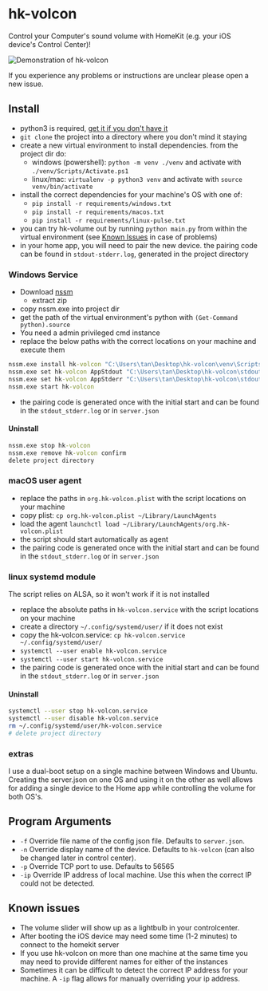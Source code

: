 # hk-volcon

Control your Computer's sound volume with HomeKit (e.g. your iOS device's Control Center)!

![Demonstration of hk-volcon](demo.gif)

If you experience any problems or instructions are unclear please open a new issue.

## Install
- python3 is required, [get it if you don't have it](https://www.python.org/downloads/)
- `git clone` the project into a directory where you don't mind it staying
- create a new virtual environment to install dependencies. from the project dir do:
  - windows (powershell): `python -m venv ./venv` and activate with `./venv/Scripts/Activate.ps1`
  - linux/mac: `virtualenv -p python3 venv` and activate with `source venv/bin/activate`
- install the correct dependencies for your machine's OS with one of:
  - `pip install -r requirements/windows.txt`
  - `pip install -r requirements/macos.txt`
  - `pip install -r requirements/linux-pulse.txt`
- you can try hk-volume out by running `python main.py` from within the virtual environment (see [Known Issues](#known-issues) in case of problems)
- in your home app, you will need to pair the new device. the pairing code can be found in `stdout-stderr.log`, generated in the project directory

### Windows Service
- Download [nssm](https://nssm.cc/download) 
    - extract zip
- copy nssm.exe into project dir
- get the path of the virtual environment's python with `(Get-Command python).source`
- You need a admin privileged cmd instance
- replace the below paths with the correct locations on your machine and execute them 
```cmd
nssm.exe install hk-volcon "C:\Users\tan\Desktop\hk-volcon\venv\Scripts\python.exe" "C:\Users\tan\Desktop\hk-volcon\main.py"
nssm.exe set hk-volcon AppStdout "C:\Users\tan\Desktop\hk-volcon\stdout_stderr.log"
nssm.exe set hk-volcon AppStderr "C:\Users\tan\Desktop\hk-volcon\stdout_stderr.log"
nssm.exe start hk-volcon
```
- the pairing code is generated once with the initial start and can be found in the `stdout_stderr.log` or in `server.json`

#### Uninstall
```cmd
nssm.exe stop hk-volcon
nssm.exe remove hk-volcon confirm
delete project directory
```

### macOS user agent
- replace the paths in `org.hk-volcon.plist` with the script locations on your machine
- copy plist: `cp org.hk-volcon.plist ~/Library/LaunchAgents`
- load the agent `launchctl load ~/Library/LaunchAgents/org.hk-volcon.plist`
- the script should start automatically as agent
- the pairing code is generated once with the initial start and can be found in the `stdout_stderr.log` or in `server.json`

### linux systemd module
The script relies on ALSA, so it won't work if it is not installed
- replace the absolute paths in `hk-volcon.service` with the script locations on your machine
- create a directory `~/.config/systemd/user/` if it does not exist
- copy the hk-volcon.service: `cp hk-volcon.service ~/.config/systemd/user/`
- `systemctl --user enable hk-volcon.service`
- `systemctl --user start hk-volcon.service`
- the pairing code is generated once with the initial start and can be found in the `stdout_stderr.log` or in `server.json`

#### Uninstall
```bash
systemctl --user stop hk-volcon.service
systemctl --user disable hk-volcon.service
rm ~/.config/systemd/user/hk-volcon.service
# delete project directory
```

### extras
I use a dual-boot setup on a single machine between Windows and Ubuntu. Creating the server.json on one OS and using it on the other as well allows for adding a single device to the Home app while controlling the volume for both OS's.

## Program Arguments
- `-f` Override file name of the config json file. Defaults to `server.json`.
- `-n` Override display name of the device. Defaults to `hk-volcon` (can also be changed later in control center).
- `-p` Override TCP port to use. Defaults to 56565
- `-ip` Override IP address of local machine. Use this when the correct IP could not be detected.

## Known issues
- The volume slider will show up as a lightbulb in your controlcenter.
- After booting the iOS device may need some time (1-2 minutes) to connect to the homekit server
- If you use hk-volcon on more than one machine at the same time you may need to provide different names for either of the instances
- Sometimes it can be difficult to detect the correct IP address for your machine. A `-ip` flag allows for manually overriding your ip address.

